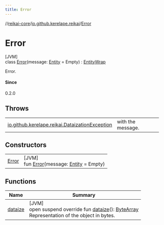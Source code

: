 ```yaml
---
title: Error
---
```

//[reikai-core](../../../index.html)/[io.github.kerelape.reikai](../index.html)/[Error](index.html)



# Error



[JVM]\
class [Error](index.html)(message: [Entity](../-entity/index.html) = Empty) : [EntityWrap](../-entity-wrap/index.html)

Error.



#### Since



0.2.0



## Throws


| | |
|---|---|
| [io.github.kerelape.reikai.DataizationException](../-dataization-exception/index.html) | with the message. |


## Constructors


| | |
|---|---|
| [Error](-error.html) | [JVM]<br>fun [Error](-error.html)(message: [Entity](../-entity/index.html) = Empty) |


## Functions


| Name | Summary |
|---|---|
| [dataize](../-entity/dataize.html) | [JVM]<br>open suspend override fun [dataize](../-entity/dataize.html)(): [ByteArray](https://kotlinlang.org/api/latest/jvm/stdlib/kotlin/-byte-array/index.html)<br>Representation of the object in bytes. |

